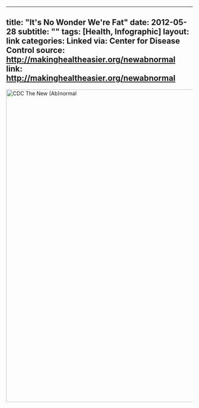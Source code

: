
---

title: "It's No Wonder We're Fat"
date: 2012-05-28
subtitle: ""
tags: [Health, Infographic]
layout: link
categories: Linked
via: Center for Disease Control
source: http://makinghealtheasier.org/newabnormal
link: http://makinghealtheasier.org/newabnormal
---

  <!--BEGIN CDC WIDGET-->
  
  <a href="http://makinghealtheasier.org/newabnormal" title="The New (Ab)normal" target="_blank"><img src="http://smcc.fhi360.org/clients/cppw/ig2/cdc-new-abnormal-infographic.png" alt="CDC The New (Ab)normal" width="643" height="841" border="0" /></a>


<!-- #Health #Infographic -->